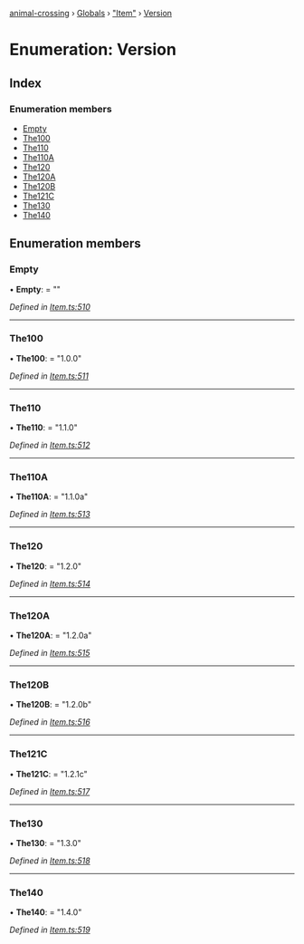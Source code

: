 [animal-crossing](../README.md) › [Globals](../globals.md) › ["Item"](../modules/_item_.md) › [Version](_item_.version.md)

# Enumeration: Version

## Index

### Enumeration members

* [Empty](_item_.version.md#empty)
* [The100](_item_.version.md#the100)
* [The110](_item_.version.md#the110)
* [The110A](_item_.version.md#the110a)
* [The120](_item_.version.md#the120)
* [The120A](_item_.version.md#the120a)
* [The120B](_item_.version.md#the120b)
* [The121C](_item_.version.md#the121c)
* [The130](_item_.version.md#the130)
* [The140](_item_.version.md#the140)

## Enumeration members

###  Empty

• **Empty**: = ""

*Defined in [Item.ts:510](https://github.com/Norviah/animal-crossing/blob/738a792/module/types/Item.ts#L510)*

___

###  The100

• **The100**: = "1.0.0"

*Defined in [Item.ts:511](https://github.com/Norviah/animal-crossing/blob/738a792/module/types/Item.ts#L511)*

___

###  The110

• **The110**: = "1.1.0"

*Defined in [Item.ts:512](https://github.com/Norviah/animal-crossing/blob/738a792/module/types/Item.ts#L512)*

___

###  The110A

• **The110A**: = "1.1.0a"

*Defined in [Item.ts:513](https://github.com/Norviah/animal-crossing/blob/738a792/module/types/Item.ts#L513)*

___

###  The120

• **The120**: = "1.2.0"

*Defined in [Item.ts:514](https://github.com/Norviah/animal-crossing/blob/738a792/module/types/Item.ts#L514)*

___

###  The120A

• **The120A**: = "1.2.0a"

*Defined in [Item.ts:515](https://github.com/Norviah/animal-crossing/blob/738a792/module/types/Item.ts#L515)*

___

###  The120B

• **The120B**: = "1.2.0b"

*Defined in [Item.ts:516](https://github.com/Norviah/animal-crossing/blob/738a792/module/types/Item.ts#L516)*

___

###  The121C

• **The121C**: = "1.2.1c"

*Defined in [Item.ts:517](https://github.com/Norviah/animal-crossing/blob/738a792/module/types/Item.ts#L517)*

___

###  The130

• **The130**: = "1.3.0"

*Defined in [Item.ts:518](https://github.com/Norviah/animal-crossing/blob/738a792/module/types/Item.ts#L518)*

___

###  The140

• **The140**: = "1.4.0"

*Defined in [Item.ts:519](https://github.com/Norviah/animal-crossing/blob/738a792/module/types/Item.ts#L519)*

